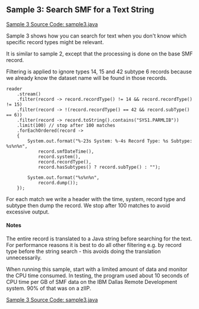 ## Sample 3: Search SMF for a Text String 

[Sample 3 Source Code: sample3.java](./src/sample3.java)

Sample 3 shows how you can search for text when you don't know which specific record types might be relevant.

It is similar to sample 2, except that the processing is done on the base SMF record.

Filtering is applied to ignore types 14, 15 and 42 subtype 6 records because we already know the dataset name will
be found in those records.

```
reader
    .stream()
    .filter(record -> record.recordType() != 14 && record.recordType() != 15)
    .filter(record -> !(record.recordType() == 42 && record.subType() == 6))
    .filter(record -> record.toString().contains("SYS1.PARMLIB"))
    .limit(100) // stop after 100 matches
    .forEachOrdered(record -> 
    {
        System.out.format("%-23s System: %-4s Record Type: %s Subtype: %s%n%n",                                  
            record.smfDateTime(), 
            record.system(),
            record.recordType(),
            record.hasSubtypes() ? record.subType() : "");

        System.out.format("%s%n%n",                                  
            record.dump());
    });
```

For each match we write a header with the time, system, record type and subtype then dump the record. We stop
after 100 matches to avoid excessive output.

#### Notes

The entire record is translated to a Java string before searching for the text. For performance reasons it is best to do all other filtering e.g. by record type before the string search - this avoids doing the translation unnecessarily.

When running this sample, start with a limited amount of data and monitor the CPU time consumed. In testing, the program used about 10 seconds of CPU time per GB of SMF data on the IBM Dallas Remote Development system. 90% of that was on a zIIP.

[Sample 3 Source Code: sample3.java](./src/sample3.java)